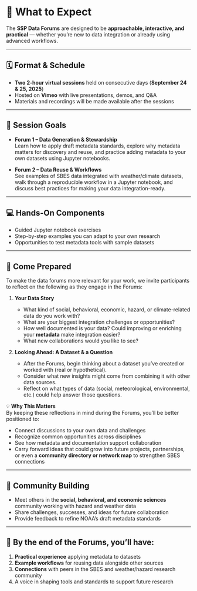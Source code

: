 # 📅 What to Expect

The **SSP Data Forums** are designed to be **approachable, interactive, and practical** — whether you’re new to data integration or already using advanced workflows.

---

## 🗓 Format & Schedule
- **Two 2-hour virtual sessions** held on consecutive days (**September 24 & 25, 2025**)
- Hosted on **Vimeo** with live presentations, demos, and Q&A
- Materials and recordings will be made available after the sessions

---

## 🧠 Session Goals
- **Forum 1 – Data Generation & Stewardship**  
  Learn how to apply draft metadata standards, explore why metadata matters for discovery and reuse, and practice adding metadata to your own datasets using Jupyter notebooks.
  
- **Forum 2 – Data Reuse & Workflows**  
  See examples of SBES data integrated with weather/climate datasets, walk through a reproducible workflow in a Jupyter notebook, and discuss best practices for making your data integration-ready.

---

## 💻 Hands-On Components
- Guided Jupyter notebook exercises
- Step-by-step examples you can adapt to your own research
- Opportunities to test metadata tools with sample datasets

---

## 🧩 **Come Prepared**
To make the data forums more relevant for your work, we invite participants to reflect on the following as they engage in the Forums:  

1. **Your Data Story**  
   - What kind of social, behavioral, economic, hazard, or climate-related data do you work with?  
   - What are your biggest integration challenges or opportunities?  
   - How well documented is your data? Could improving or enriching your **metadata** make integration easier?  
   - What new collaborations would you like to see?  

2. **Looking Ahead: A Dataset & a Question**  
   - After the Forums, begin thinking about a dataset you’ve created or worked with (real or hypothetical).  
   - Consider what new insights might come from combining it with other data sources.  
   - Reflect on what types of data (social, meteorological, environmental, etc.) could help answer those questions.  

💡 **Why This Matters**  
By keeping these reflections in mind during the Forums, you’ll be better positioned to:  
- Connect discussions to your own data and challenges  
- Recognize common opportunities across disciplines  
- See how metadata and documentation support collaboration  
- Carry forward ideas that could grow into future projects, partnerships, or even a **community directory or network map** to strengthen SBES connections  

---

## 🤝 Community Building
- Meet others in the **social, behavioral, and economic sciences** community working with hazard and weather data
- Share challenges, successes, and ideas for future collaboration
- Provide feedback to refine NOAA’s draft metadata standards

---

## 📌 By the end of the Forums, you’ll have:
1. **Practical experience** applying metadata to datasets  
2. **Example workflows** for reusing data alongside other sources  
3. **Connections** with peers in the SBES and weather/hazard research community  
4. A voice in shaping tools and standards to support future research
